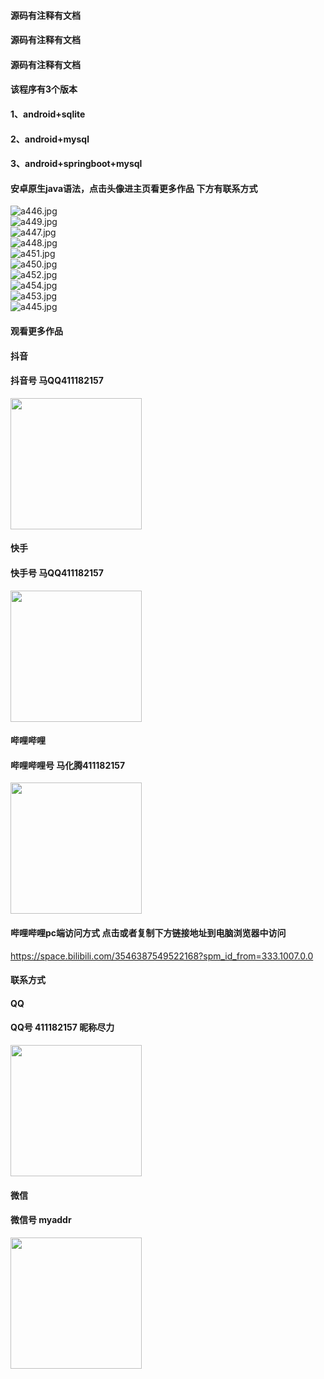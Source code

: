 #### 源码有注释有文档
#### 源码有注释有文档
#### 源码有注释有文档
#### 该程序有3个版本
#### 1、android+sqlite
#### 2、android+mysql
#### 3、android+springboot+mysql
#### 安卓原生java语法，点击头像进主页看更多作品 下方有联系方式
 <img src='https://img.alicdn.com/imgextra/i3/1658540494/O1CN01MGke9A1FWIas8krTY_!!1658540494.jpg' alt='a446.jpg' /></br> 
 <img src='https://img.alicdn.com/imgextra/i2/1658540494/O1CN01VFUZR21FWIai9Aw2a_!!1658540494.jpg' alt='a449.jpg' /></br> 
 <img src='https://img.alicdn.com/imgextra/i1/1658540494/O1CN01YTVLaE1FWIapn0l4v_!!1658540494.jpg' alt='a447.jpg' /></br> 
 <img src='https://img.alicdn.com/imgextra/i3/1658540494/O1CN01hYiUh41FWIaumjVON_!!1658540494.jpg' alt='a448.jpg' /></br> 
 <img src='https://img.alicdn.com/imgextra/i2/1658540494/O1CN010jxyZK1FWIas8jaVv_!!1658540494.jpg' alt='a451.jpg' /></br> 
 <img src='https://img.alicdn.com/imgextra/i1/1658540494/O1CN01GZ5DVn1FWIatO3jEQ_!!1658540494.jpg' alt='a450.jpg' /></br> 
 <img src='https://img.alicdn.com/imgextra/i1/1658540494/O1CN01vjiGns1FWIandoLBW_!!1658540494.jpg' alt='a452.jpg' /></br> 
 <img src='https://img.alicdn.com/imgextra/i3/1658540494/O1CN01HycSqN1FWIapn1Qir_!!1658540494.jpg' alt='a454.jpg' /></br> 
 <img src='https://img.alicdn.com/imgextra/i3/1658540494/O1CN019uEssR1FWIau8W024_!!1658540494.jpg' alt='a453.jpg' /></br> 
 <img src='https://img.alicdn.com/imgextra/i1/1658540494/O1CN01k4e5qT1FWIai9Doov_!!1658540494.jpg' alt='a445.jpg' /></br>
#### 观看更多作品

#### 抖音
#### 抖音号  马QQ411182157
<img src="https://gitee.com/QQ411182157/mingpian/raw/master/douyin.png" width="210px">

#### 快手
#### 快手号  马QQ411182157

<img src="https://gitee.com/QQ411182157/mingpian/raw/master/kuaishou.jpg" width="210px">

#### 哔哩哔哩
#### 哔哩哔哩号  马化腾411182157

<img src="https://gitee.com/QQ411182157/mingpian/raw/master/bili.png" width="210px">

#### 哔哩哔哩pc端访问方式 点击或者复制下方链接地址到电脑浏览器中访问

https://space.bilibili.com/3546387549522168?spm_id_from=333.1007.0.0


#### 联系方式
#### QQ
#### QQ号 411182157 昵称尽力

<img src="https://gitee.com/QQ411182157/mingpian/raw/master/qq.jpg" width="210px">

#### 微信
#### 微信号 myaddr

<img src="https://gitee.com/QQ411182157/mingpian/raw/master/weixin.png" width="210px">

